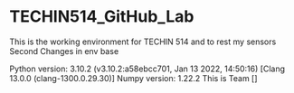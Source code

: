 # TECHIN514_GitHub_Lab

This is the working environment for TECHIN 514 and to rest my sensors 
Second Changes in env base

Python version: 3.10.2 (v3.10.2:a58ebcc701, Jan 13 2022, 14:50:16) [Clang 13.0.0 (clang-1300.0.29.30)]
Numpy version: 1.22.2
This is Team []
